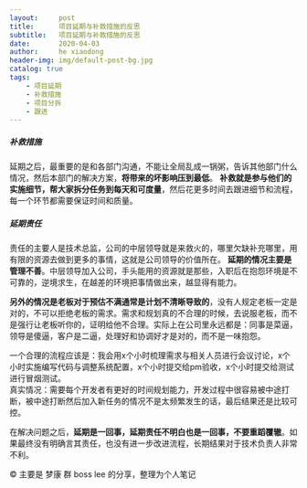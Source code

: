 ```yaml
---
layout:     post
title:      项目延期与补救措施的反思
subtitle:   项目延期与补救措施的反思
date:       2020-04-03
author:     he xiaodong
header-img: img/default-post-bg.jpg
catalog: true
tags:
    - 项目延期
    - 补救措施
    - 项目分拆
    - 跟进
---
```


##### 补救措施
延期之后，最重要的是和各部门沟通，不能让全局乱成一锅粥，告诉其他部门什么情况，然后本部门的解决方案，**将带来的坏影响压到最低**。
**补救就是参与他们的实施细节，帮大家拆分任务到每天和可度量**，然后花更多时间去跟进细节和流程，每一个环节都需要保证时间和质量。

##### 延期责任
责任的主要人是技术总监，公司的中层领导就是来救火的，哪里欠缺补充哪里，用有限的资源去做到更多的事情，这就是公司领导的价值所在。
**延期的情况主要是管理不善**。中层领导加入公司，手头能用的资源就是那些，入职后在抱怨环境是不可靠的，逆境求生，在越差的环境把事情做出来，越显得有能力。

**另外的情况是老板对于预估不满通常是计划不清晰导致的**，没有人规定老板一定是对的，不可以拒绝老板的需求。需求和规划真的不合理的时候，去说服老板，而不是强行让老板听你的，证明给他不合理。实际上在公司里永远都是：同事是菜逼，领导是傻逼，客户是二逼，处理好和协调好才是对的，而不是一味抱怨。

一个合理的流程应该是：我会用x个小时梳理需求与相关人员进行会议讨论，x个小时实施编写代码与调整系统配置，x个小时提交给pm验收，x个小时提交给测试进行冒烟测试。<br />
真实情况：需要每个开发者有更好的时间规划能力，开发过程中很容易被中途打断，被中途打断然后加入新任务的情况不是太频繁发生的话，最后结果还是比较可控。

在解决问题之后，**延期是一回事，延期责任不明白也是一回事，不要重蹈覆辙**。如果最终没有明确言其责任，也没有进一步改进流程，长期结果对于技术负责人非常不利。

© 主要是 梦康 群 boss lee 的分享，整理为个人笔记

